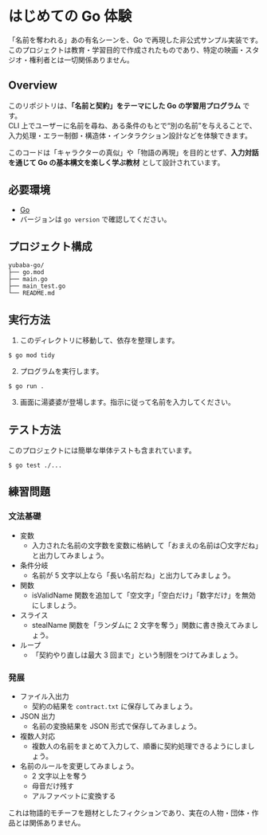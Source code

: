 # はじめての Go 体験

「名前を奪われる」あの有名シーンを、Go で再現した非公式サンプル実装です。　　
このプロジェクトは教育・学習目的で作成されたものであり、特定の映画・スタジオ・権利者とは一切関係ありません。

## Overview
このリポジトリは、**「名前と契約」をテーマにした Go の学習用プログラム** です。  
CLI 上でユーザーに名前を尋ね、ある条件のもとで“別の名前”を与えることで、入力処理・エラー制御・構造体・インタラクション設計などを体験できます。

このコードは「キャラクターの真似」や「物語の再現」を目的とせず、**入力対話を通じて Go の基本構文を楽しく学ぶ教材** として設計されています。

## 必要環境
- [Go](https://go.dev/dl/)
- バージョンは `go version` で確認してください。

## プロジェクト構成

```
yubaba-go/
├── go.mod
├── main.go
├── main_test.go
└── README.md
```

## 実行方法

1. このディレクトリに移動して、依存を整理します。

```
$ go mod tidy
```

2. プログラムを実行します。

```
$ go run .
```

3. 画面に湯婆婆が登場します。指示に従って名前を入力してください。

## テスト方法
このプロジェクトには簡単な単体テストも含まれています。

```
$ go test ./...
```

## 練習問題

### 文法基礎

- 変数
  - 入力された名前の文字数を変数に格納して「おまえの名前は〇文字だね」と出力してみましょう。
- 条件分岐
  - 名前が 5 文字以上なら「長い名前だね」と出力してみましょう。
- 関数
  - isValidName 関数を追加して「空文字」「空白だけ」「数字だけ」を無効にしましょう。
- スライス
  - stealName 関数を「ランダムに 2 文字を奪う」関数に書き換えてみましょう。
- ループ
  - 「契約やり直しは最大 3 回まで」という制限をつけてみましょう。

### 発展

- ファイル入出力
  - 契約の結果を `contract.txt` に保存してみましょう。
- JSON 出力
  - 名前の変換結果を JSON 形式で保存してみましょう。
- 複数人対応
  - 複数人の名前をまとめて入力して、順番に契約処理できるようにしましょう。
- 名前のルールを変更してみましょう。
  - 2 文字以上を奪う
  - 母音だけ残す
  - アルファベットに変換する


これは物語的モチーフを題材としたフィクションであり、実在の人物・団体・作品とは関係ありません。

